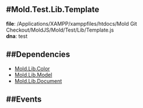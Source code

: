 
#Mold.Test.Lib.Template
---------------------------------------

__file__: /Applications/XAMPP/xamppfiles/htdocs/Mold Git Checkout/MoldJS/Mold/Test/Lib/Template.js  
__dna__: test  


	






##Dependencies
--------------

* [Mold.Lib.Color](../../../Mold/Lib/Color.md) 
* [Mold.Lib.Model](../../../Mold/Lib/Model.md) 
* [Mold.Lib.Document](../../../Mold/Lib/Document.md) 


##Events
--------------






 

 


 



		
